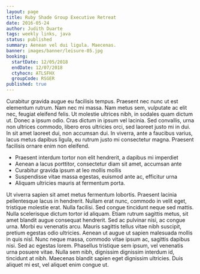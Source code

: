 ```yaml
---
layout: page
title: Ruby Shade Group Executive Retreat
date: 2016-05-24
author: Judith Duarte
tags: weekly links, java
status: published
summary: Aenean vel dui ligula. Maecenas.
banner: images/banner/leisure-05.jpg
booking:
  startDate: 12/05/2018
  endDate: 12/07/2018
  ctyhocn: ATLSFHX
  groupCode: RSGER
published: true
---
```

Curabitur gravida augue eu facilisis tempus. Praesent nec nunc ut est elementum rutrum. Nam nec mi massa. Nam metus sem, vulputate ac elit nec, feugiat eleifend felis. Ut molestie ultrices nibh, in sodales quam dictum ut. Donec a ipsum odio. Cras dictum in ipsum vel lacinia. Sed convallis, urna non ultrices commodo, libero eros ultricies orci, sed laoreet justo mi in dui. In sit amet laoreet dui, non accumsan dui. In viverra, ante a faucibus varius, lacus metus dapibus ligula, eu rutrum justo mi consectetur magna. Praesent facilisis ornare enim non eleifend.

* Praesent interdum tortor non elit hendrerit, a dapibus mi imperdiet
* Aenean a lacus porttitor, consectetur diam sit amet, accumsan ante
* Curabitur gravida ipsum at leo mollis mollis
* Suspendisse vitae massa egestas, euismod ante ac, efficitur urna
* Aliquam ultricies mauris at fermentum porta.

Ut viverra sapien sit amet metus fermentum lobortis. Praesent lacinia pellentesque lacus in hendrerit. Nullam erat nunc, commodo in velit eget, tristique molestie erat. Nulla facilisi. Sed congue tincidunt neque sed mattis. Nulla scelerisque dictum tortor id aliquam. Etiam rutrum sagittis metus, sit amet blandit augue consequat hendrerit. Sed ac pulvinar nisi, ac congue urna.
Morbi eu venenatis arcu. Mauris sagittis tellus vitae nibh suscipit, pretium egestas odio ultricies. Aenean ut augue ut sapien malesuada mollis in quis nisl. Nunc neque massa, commodo vitae ipsum ac, sagittis dapibus nisi. Sed ac egestas lorem. Phasellus tristique sem ipsum, vel venenatis urna posuere vitae. Nulla sem nibh, dignissim dignissim interdum id, tincidunt at nibh. Maecenas blandit sapien eget dignissim ultricies. Duis aliquet mi est, vel aliquet enim congue ut.
